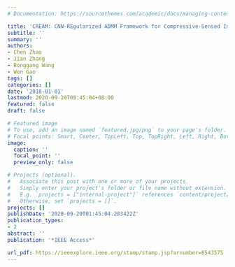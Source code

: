```yaml
---
# Documentation: https://sourcethemes.com/academic/docs/managing-content/

title: 'CREAM: CNN-REgularized ADMM Framework for Compressive-Sensed Image Reconstruction'
subtitle: ''
summary: ''
authors:
- Chen Zhao
- Jian Zhang
- Ronggang Wang
- Wen Gao
tags: []
categories: []
date: '2018-01-01'
lastmod: 2020-09-20T09:45:04+08:00
featured: false
draft: false

# Featured image
# To use, add an image named `featured.jpg/png` to your page's folder.
# Focal points: Smart, Center, TopLeft, Top, TopRight, Left, Right, BottomLeft, Bottom, BottomRight.
image:
  caption: ''
  focal_point: ''
  preview_only: false

# Projects (optional).
#   Associate this post with one or more of your projects.
#   Simply enter your project's folder or file name without extension.
#   E.g. `projects = ["internal-project"]` references `content/project/deep-learning/index.md`.
#   Otherwise, set `projects = []`.
projects: []
publishDate: '2020-09-20T01:45:04.283422Z'
publication_types:
- 2
abstract: ''
publication: '*IEEE Access*'

url_pdf: https://ieeexplore.ieee.org/stamp/stamp.jsp?arnumber=8543575
---
```

